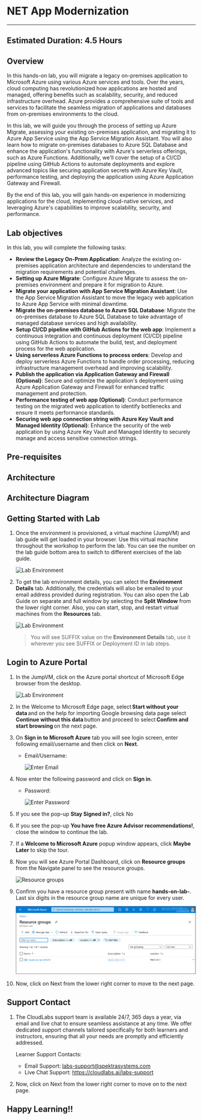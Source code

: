 # NET App Modernization
---
## Estimated Duration: 4.5 Hours

## Overview
In this hands-on lab, you will migrate a legacy on-premises application to Microsoft Azure using various Azure services and tools. Over the years, cloud computing has revolutionized how applications are hosted and managed, offering benefits such as scalability, security, and reduced infrastructure overhead. Azure provides a comprehensive suite of tools and services to facilitate the seamless migration of applications and databases from on-premises environments to the cloud.

In this lab, we will guide you through the process of setting up Azure Migrate, assessing your existing on-premises application, and migrating it to Azure App Service using the App Service Migration Assistant. You will also learn how to migrate on-premises databases to Azure SQL Database and enhance the application's functionality with Azure's serverless offerings, such as Azure Functions. Additionally, we'll cover the setup of a CI/CD pipeline using GitHub Actions to automate deployments and explore advanced topics like securing application secrets with Azure Key Vault, performance testing, and deploying the application using Azure Application Gateway and Firewall. 

By the end of this lab, you will gain hands-on experience in modernizing applications for the cloud, implementing cloud-native services, and leveraging Azure's capabilities to improve scalability, security, and performance.

## Lab objectives
In this lab, you will complete the following tasks:
   - **Review the Legacy On-Prem Application**: Analyze the existing on-premises application architecture and dependencies to understand the migration requirements and potential challenges.
   - **Setting up Azure Migrate**: Configure Azure Migrate to assess the on-premises environment and prepare it for migration to Azure.
   - **Migrate your application with App Service Migration Assistant**: Use the App Service Migration Assistant to move the legacy web application to Azure App Service with minimal downtime.
   - **Migrate the on-premises database to Azure SQL Database**: Migrate the on-premises database to Azure SQL Database to take advantage of managed database services and high availability.
   - **Setup CI/CD pipeline with GitHub Actions for the web app**: Implement a continuous integration and continuous deployment (CI/CD) pipeline using GitHub Actions to automate the build, test, and deployment process for the web application.
   - **Using serverless Azure Functions to process orders**: Develop and deploy serverless Azure Functions to handle order processing, reducing infrastructure management overhead and improving scalability.
   - **Publish the application via Application Gateway and Firewall (Optional)**: Secure and optimize the application's deployment using Azure Application Gateway and Firewall for enhanced traffic management and protection.
   - **Performance testing of web app (Optional)**: Conduct performance testing on the migrated web application to identify bottlenecks and ensure it meets performance standards.
   - **Securing web app connection string with Azure Key Vault and Managed Identity (Optional)**: Enhance the security of the web application by using Azure Key Vault and Managed Identity to securely manage and access sensitive connection strings.

## Pre-requisites

## Architecture

## Architecture Diagram

## Getting Started with Lab

1. Once the environment is provisioned, a virtual machine (JumpVM) and lab guide will get loaded in your browser. Use this virtual machine throughout the workshop to perform the lab. You can see the number on the lab guide bottom area to switch to different exercises of the lab guide.
   

   ![](media/Getting_started01.png "Lab Environment")

1. To get the lab environment details, you can select the **Environment Details** tab. Additionally, the credentials will also be emailed to your email address provided during registration. You can also open the Lab Guide on separate and full window by selecting the **Split Window** from the lower right corner. Also, you can start, stop, and restart virtual machines from the **Resources** tab.

   ![](media/Getting_started03.png "Lab Environment")
 
    > You will see SUFFIX value on the **Environment Details** tab, use it wherever you see SUFFIX or Deployment ID in lab steps.


## Login to Azure Portal

1. In the JumpVM, click on the Azure portal shortcut of Microsoft Edge browser from the desktop.

   ![](media/Getting_started02.png "Lab Environment")

1. In the Welcome to Microsoft Edge page, select **Start without your data** and on the help for importing Google browsing data page select **Continue without this data** button and proceed to select **Confirm and start browsing** on the next page.
   
1. On **Sign in to Microsoft Azure** tab you will see login screen, enter following email/username and then click on **Next**. 
   * Email/Username: <inject key="AzureAdUserEmail"></inject>
   
     ![](media/image7.png "Enter Email")
     
1. Now enter the following password and click on **Sign in**.
   * Password: <inject key="AzureAdUserPassword"></inject>
   
     ![](media/image8.png "Enter Password")
     
1. If you see the pop-up **Stay Signed in?**, click No

1. If you see the pop-up **You have free Azure Advisor recommendations!**, close the window to continue the lab.

1. If a **Welcome to Microsoft Azure** popup window appears, click **Maybe Later** to skip the tour.
   
1. Now you will see Azure Portal Dashboard, click on **Resource groups** from the Navigate panel to see the resource groups.

    ![](media/select-rg.png "Resource groups")
   
1. Confirm you have a resource group present with name **hands-on-lab-<inject key="DeploymentID" enableCopy="false" />**. Last six digits in the resource group name are unique for every user.

    ![](media/image10.png "Resource groups")
   
1. Now, click on Next from the lower right corner to move to the next page.

## Support Contact
 
1. The CloudLabs support team is available 24/7, 365 days a year, via email and live chat to ensure seamless assistance at any time. We offer dedicated support channels tailored specifically for both learners and instructors, ensuring that all your needs are promptly and efficiently addressed.
 
   Learner Support Contacts:
 
   - Email Support: labs-support@spektrasystems.com
   - Live Chat Support: https://cloudlabs.ai/labs-support
 
1. Now, click on Next from the lower right corner to move on to the next page.
## Happy Learning!!
